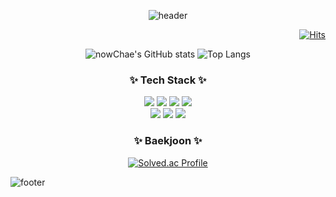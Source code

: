 <div align="center">
    
  ![header](https://capsule-render.vercel.app/api?type=venom&color=FFF9D0&height=240&text=ChaeCoding%20World&fontAlign=40&fontAlignY=45&desc=nowChae's%20github&descSize=20&descAlign=67&descAlignY=60&fontColor=A0DEFF&fontSize=45&animation=twinkling&stroke=5AB2FF)

<div align="right">
    
[![Hits](https://hits.seeyoufarm.com/api/count/incr/badge.svg?url=https://github.com/nowChae&count_bg=%23A0DEFF&title_bg=%235AB2FF&icon=&icon_color=%235F3C3C&title=hits&edge_flat=false)](https://hits.seeyoufarm.com)

</div>

![nowChae's GitHub stats](https://github-readme-stats.vercel.app/api?username=nowChae&show_icons=true&theme=solarized-light)
![Top Langs](https://github-readme-stats.vercel.app/api/top-langs/?username=nowChae&layout=compact&theme=solarized-light)


<h3 align="center">✨ Tech Stack ✨</h3>
<div>
    <img src="https://img.shields.io/badge/java-007396?style=for-the-badge&logo=java&logoColor=white"> 
    <img src="https://img.shields.io/badge/python-3776AB?style=for-the-badge&logo=python&logoColor=white">    
    <img src="https://img.shields.io/badge/html5-E34F26?style=for-the-badge&logo=html5&logoColor=white"> 
    <img src="https://img.shields.io/badge/css-1572B6?style=for-the-badge&logo=css3&logoColor=white"> 
    <br> 
    <img src="https://img.shields.io/badge/javascript-F7DF1E?style=for-the-badge&logo=javascript&logoColor=black">
    <img src="https://img.shields.io/badge/mysql-4479A1?style=for-the-badge&logo=mysql&logoColor=white"> 
    <img src="https://img.shields.io/badge/node.js-339933?style=for-the-badge&logo=Node.js&logoColor=white">
</div>

<h3 align="center">✨ Baekjoon ✨</h3>

<div>
    
[![Solved.ac Profile](http://mazassumnida.wtf/api/v2/generate_badge?boj=lcw8447)](https://solved.ac/lcw8447/)

</div>

</div>

  ![footer](https://capsule-render.vercel.app/api?section=footer&type=waving&color=5AB2FF)

</div>
